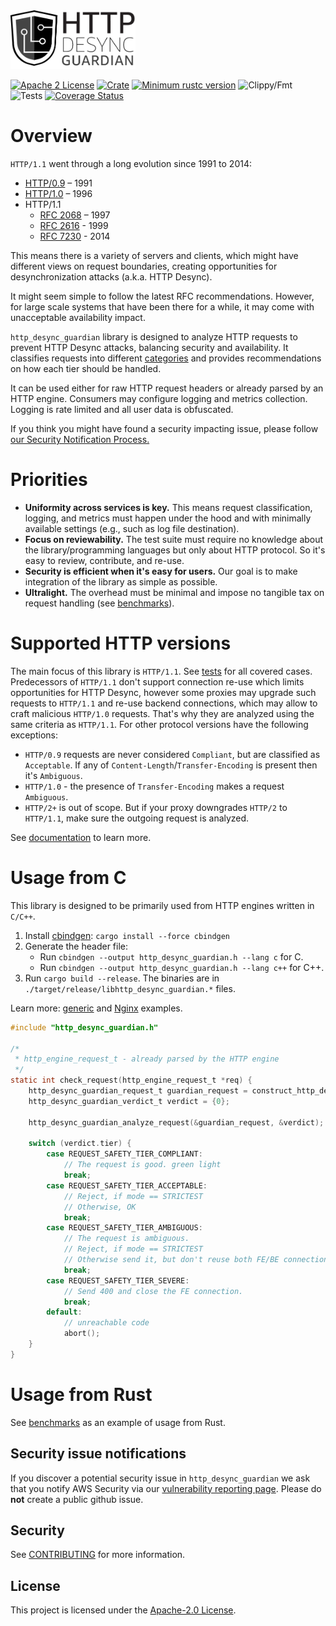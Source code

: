 <img src="docs/http-desync-guardian-logo.png" width="200">

[![Apache 2 License](https://img.shields.io/github/license/awslabs/s2n.svg)](http://aws.amazon.com/apache-2-0/)
[![Crate](https://img.shields.io/crates/v/http_desync_guardian.svg)](https://crates.io/crates/http_desync_guardian)
[![Minimum rustc version](https://img.shields.io/badge/rustc-1.22+-lightgray.svg)](https://github.com/rust-random/rand#rust-version-requirements)
![Clippy/Fmt](https://github.com/aws/http-desync-guardian/workflows/Clippy/Fmt/badge.svg)
![Tests](https://github.com/aws/http-desync-guardian/workflows/Tests/badge.svg)
[![Coverage Status](https://coveralls.io/repos/github/aws/http-desync-guardian/badge.svg?branch=master)](https://coveralls.io/github/aws/http-desync-guardian?branch=master)



Overview
========

`HTTP/1.1` went through a long evolution since 1991 to 2014:

* [HTTP/0.9](https://www.w3.org/Protocols/HTTP/AsImplemented.html) – 1991
* [HTTP/1.0](https://tools.ietf.org/html/rfc1945) – 1996
* HTTP/1.1
  * [RFC 2068](https://tools.ietf.org/html/rfc2068) – 1997
  * [RFC 2616](https://tools.ietf.org/html/rfc2616) - 1999
  * [RFC 7230](https://tools.ietf.org/html/rfc7230) - 2014

This means there is a variety of servers and clients, which might have different views on request boundaries, creating opportunities for desynchronization attacks (a.k.a. HTTP Desync). 	 
  
It might seem simple to follow the latest RFC recommendations. However, for large scale systems that have been there for a while, it may come with unacceptable availability impact.	 
  
`http_desync_guardian` library is designed to analyze HTTP requests to prevent HTTP Desync attacks, balancing security and availability. 
It classifies requests into different [categories](/docs#request-classification) and provides recommendations on how each tier should be handled.

It can be used either for raw HTTP request headers or already parsed by an HTTP engine.
Consumers may configure logging and metrics collection.
Logging is rate limited and all user data is obfuscated. 

If you think you might have found a security impacting issue, please follow [our Security Notification Process.](#security-issue-notifications)

Priorities
=======

* **Uniformity across services is key.** This means request classification, logging, and metrics must happen under the hood and with minimally available settings (e.g., such as log file destination).
* **Focus on reviewability.** The test suite must require no knowledge about the library/programming languages but only about HTTP protocol. So it's easy to review, contribute, and re-use.
* **Security is efficient when it's easy for users.** Our goal is to make integration of the library as simple as possible.
* **Ultralight.** The overhead must be minimal and impose no tangible tax on request handling (see [benchmarks](./benches)).

Supported HTTP versions
======

The main focus of this library is `HTTP/1.1`. See [tests](./tests) for all covered cases. Predecessors of `HTTP/1.1` don't support connection re-use which limits opportunities for HTTP Desync,
however some proxies may upgrade such requests to `HTTP/1.1` and re-use backend connections, which may allow to craft malicious `HTTP/1.0` requests. 
That's why they are analyzed using the same criteria as `HTTP/1.1`. For other protocol versions have the following exceptions:

* `HTTP/0.9` requests are never considered `Compliant`, but are classified as `Acceptable`. If any of `Content-Length`/`Transfer-Encoding` is present then it's `Ambiguous`.
* `HTTP/1.0` - the presence of `Transfer-Encoding` makes a request `Ambiguous`.
* `HTTP/2+` is out of scope. But if your proxy downgrades `HTTP/2` to `HTTP/1.1`, make sure the outgoing request is analyzed. 

See [documentation](./docs) to learn more.

Usage from C
=====

This library is designed to be primarily used from HTTP engines written in `C/C++`.  

1. Install [cbindgen](https://github.com/eqrion/cbindgen#cbindgen-----): `cargo install --force cbindgen`
1. Generate the header file: 
   * Run `cbindgen --output http_desync_guardian.h --lang c` for C.
   * Run `cbindgen --output http_desync_guardian.h --lang c++` for C++.
1. Run `cargo build --release`. The binaries are in `./target/release/libhttp_desync_guardian.*` files.

Learn more: [generic](./misc/demo-c) and [Nginx](./misc/demo-nginx) examples.

```c
#include "http_desync_guardian.h"

/* 
 * http_engine_request_t - already parsed by the HTTP engine 
 */
static int check_request(http_engine_request_t *req) {
    http_desync_guardian_request_t guardian_request = construct_http_desync_guardian_from(req); 
    http_desync_guardian_verdict_t verdict = {0};

    http_desync_guardian_analyze_request(&guardian_request, &verdict);

    switch (verdict.tier) {
        case REQUEST_SAFETY_TIER_COMPLIANT:
            // The request is good. green light
            break;
        case REQUEST_SAFETY_TIER_ACCEPTABLE:
            // Reject, if mode == STRICTEST
            // Otherwise, OK
            break;
        case REQUEST_SAFETY_TIER_AMBIGUOUS:
            // The request is ambiguous.
            // Reject, if mode == STRICTEST 
            // Otherwise send it, but don't reuse both FE/BE connections.
            break;
        case REQUEST_SAFETY_TIER_SEVERE:
            // Send 400 and close the FE connection.
            break;
        default:
            // unreachable code
            abort();
    }
}
```

Usage from Rust
====

See [benchmarks](./benches/benchmarks.rs) as an example of usage from Rust. 

## Security issue notifications

If you discover a potential security issue in `http_desync_guardian` we ask that you notify
AWS Security via our [vulnerability reporting page](http://aws.amazon.com/security/vulnerability-reporting/). Please do **not** create a public github issue. 

## Security

See [CONTRIBUTING](./CONTRIBUTING.md#contributing-guidelines) for more information.

## License

This project is licensed under the [Apache-2.0 License](./LICENSE).
